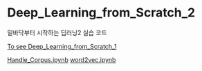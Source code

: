 # Deep_Learning_from_Scratch_2
밑바닥부터 시작하는 딥러닝2 실습 코드

[To see Deep_Learning_from_Scratch_1](https://github.com/J-TKim/Deep_Learning_from_Scratch_1)

[Handle_Corpus.ipynb](https://github.com/J-TKim/Deep_Learning_from_Scratch_2/blob/main/Ch2/Handle_Corpus.ipynb)
[word2vec.ipynb](https://github.com/J-TKim/Deep_Learning_from_Scratch_2/blob/main/Ch3/word2vec.ipynb)

